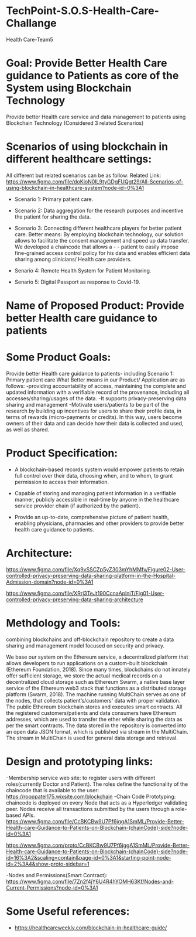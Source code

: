# TechPoint-S.O.S-Health-Care-Challange
Health Care-Team5
# Goal: Provide Better Health Care guidance to Patients as core of the System using Blockchain Technology
Provide better Health care service and data management to patients using Blockchain Technology 
(Considered 3 related Scenarios)

# Scenarios of using blockchain in different healthcare settings: 

All different but related scenarios can be as follow: 
Related Link: https://www.figma.com/file/doKioN0IL9tyGDgFUQgt29/All-Scenarios-of-using-blockchain-in-healthcare-system?node-id=0%3A1

- Scenario 1: Primary patient care.
- Scenario 2: Data aggregation for the research purposes and incentive the patient for sharing the data.
- Scenario 3: Connecting different healthcare players for better patient care.
Better means: By employing blockchain technology, our solution allows to facilitate the consent management and speed up data transfer. We developed a chaincode that allows a - - patient to easily impose fine-grained access control policy for his data and enables efficient data sharing among clinicians/ Health care providers.

- Senario 4: Remote Health System for Patient Monitoring.

- Senario 5: Digital Passport as response to Covid-19.


# Name of Proposed Product:  Provide better Health care guidance to patients

# Some Product Goals:
Provide better Health care guidance to patients- including Scenario 1: Primary patient care
What Better means in our Product/ Application are as follows:
-providing accountability of access, maintaining the complete and updated information with a verifiable record of the provenance, including all accesses/sharing/usages of the data.
-It supports privacy-preserving data sharing and management
-Motivate users/patients to be part of the research by building up incentives for users to share their profile data, in terms of rewards (micro-payments or credits). In this way, users become owners of their data and can decide how their data is collected and used, as well as shared.

# Product Specification:

- A blockchain-based records system would empower patients to retain full control over their data, choosing when, and to whom, to grant permission to access their information.

- Capable of storing and managing patient information in a verifiable manner, publicly accessible in real-time by anyone in the healthcare service provider chain (if authorized by the patient).

- Provide an up-to-date, comprehensive picture of patient health, enabling physicians, pharmacies and other providers to provide better health care guidance to patients.

# Architecture: 
https://www.figma.com/file/Xq9vSSCZp5yZ303mYhMMfv/Figure02-User-controlled-privacy-preserving-data-sharing-platform-in-the-Hospital-Admission-domain?node-id=0%3A1

https://www.figma.com/file/XRrj3TeJt190CcnaAplniT/Fig01-User-controlled-privacy-preserving-data-sharing-architecture


# Methdology and Tools:
combining blockchains and off-blockchain repository to create a data sharing and management model focused on security and privacy.

We base our system on the Ethereum service, a decentralized platform that allows developers to run applications on a custom-built blockchain (Ethereum Foundation, 2018). Since many times, blockchains do not innately offer sufficient storage, we store the actual medical records on a decentralized cloud storage such as Ethereum Swarm, a native base layer service of the Ethereum web3 stack that functions as a distributed storage platform (Swarm, 2018). 
The machine running MultiChain serves as one of the nodes, that collects patient’s/customers' data with proper validation. The public Ethereum blockchain stores and executes smart contracts. All the registered customers/patients and data consumers have Ethereum addresses, which are used to transfer the ether while sharing the data as per the smart contracts.
The data stored in the repository is converted into an open data JSON format, which is published via stream in the MultiChain. The stream in MultiChain is used for general data storage and retrieval.

# Design and prototyping links:

-Membership service web site:  to register users with different roles(currently Doctor and Patient). The roles define the functionality of the chaincode that is available to the user: https://rooppatel175.wixsite.com/blockchain
-Chain Code Prototyping: chaincode is deployed on every Node that acts as a Hyperledger validating peer. Nodes receive all transactions submitted by the users through a role-based APIs. https://www.figma.com/file/CcBKCBw9U7Pf6jggA1SmML/Provide-Better-Health-care-Guidance-to-Patients-on-Blockchain-(chainCode)-side?node-id=0%3A1

https://www.figma.com/proto/CcBKCBw9U7Pf6jggA1SmML/Provide-Better-Health-care-Guidance-to-Patients-on-Blockchain-(chainCode)-side?node-id=16%3A2&scaling=contain&page-id=0%3A1&starting-point-node-id=2%3A4&show-proto-sidebar=1

-Nodes and Permissions(Smart Contract): https://www.figma.com/file/7Zn2f4jY6U4R4hYOMH63Kf/Nodes-and-Current-Permissions?node-id=0%3A1


# Some Useful references:
- https://healthcareweekly.com/blockchain-in-healthcare-guide/  



